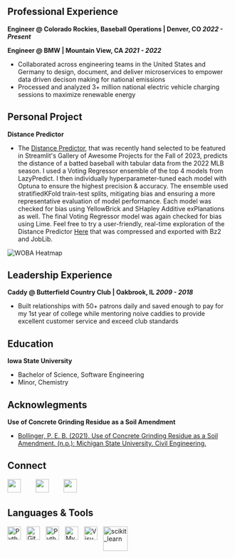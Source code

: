 ## Professional Experience
**Engineer @ Colorado Rockies, Baseball Operations \| Denver, CO _2022 - Present_**

**Engineer @ BMW \| Mountain View, CA _2021 - 2022_**
- Collaborated across engineering teams in the United States and Germany to design, document, and deliver microservices to empower data driven decison making for national emissions
- Processed and analyzed 3+ million national electric vehicle charging sessions to maximize renewable energy

## Personal Project
**Distance Predictor**
- The [Distance Predictor](https://github.com/dec1costello/Baseball/tree/main/Distance-Predictor), that was recently hand selected to be featured in Streamlit's Gallery of Awesome Projects for the Fall of 2023, predicts the distance of a batted baseball with tabular data from the 2022 MLB season. I used a Voting Regressor ensemble of the top 4 models from LazyPredict. I then individually hyperparameter-tuned each model with Optuna to ensure the highest precision & accuracy. The ensemble used stratifiedKFold train-test splits, mitigating bias and ensuring a more representative evaluation of model performance. Each model was checked for bias using YellowBrick and SHapley Additive exPlanations as well. The final Voting Regressor model was again checked for bias using Lime. Feel free to try a user-friendly, real-time exploration of the Distance Predictor [Here](https://light-weight-distance-predictor.streamlit.app/) that was compressed and exported with Bz2 and JobLib.

<img src="https://github.com/dec1costello/dec1costello.github.io/assets/79241861/4e80b725-9aaf-43f0-b37f-3550bad56ecb" alt="WOBA Heatmap" />

## Leadership Experience
**Caddy @ Butterfield Country Club \| Oakbrook, IL _2009 - 2018_**
- Built relationships with 50+ patrons daily and saved enough to pay for my 1st year of college while mentoring noive caddies to provide excellent customer service and exceed club standards

## Education		        		
**Iowa State University**
- Bachelor of Science, Software Engineering
- Minor, Chemistry

## Acknowlegments
**Use of Concrete Grinding Residue as a Soil Amendment**
- [Bollinger, P. E. B. (2021). Use of Concrete Grinding Residue as a Soil Amendment. (n.p.): Michigan State University. Civil Engineering.](https://intrans.iastate.edu/app/uploads/2023/03/concrete_grinding_residue_use_as_soil_amendment_w_cvr.pdf)

## Connect
<a href="https://twitter.com/dec1costello"><img align="left" src="https://www.vectorlogo.zone/logos/twitter/twitter-icon.svg" width="30px" style="padding-right:30px;"/></a>
<a href="https://www.linkedin.com/in/declan-costello-7423aa137/"><img align="left" src="https://www.vectorlogo.zone/logos/linkedin/linkedin-icon.svg" width="30px" style="padding-right:30px;"/></a>
<a href="https://www.kaggle.com/dec1costello"><img align="left" src = "https://www.vectorlogo.zone/logos/kaggle/kaggle-icon.svg" height="30px" style="padding-right:30px;"/></a>

<br />
<br />

## Languages & Tools

<img align="left" alt="Python" width="30px" style="padding-right:10px;" src="https://cdn.jsdelivr.net/gh/devicons/devicon/icons/python/python-plain.svg" />
<img align="left" alt="Git" width="30px" src="https://www.vectorlogo.zone/logos/amazon_aws/amazon_aws-icon.svg" style="padding-right:10px;"/>
<img align="left" alt="Python" width="30px" style="padding-right:10px;" src="https://www.vectorlogo.zone/logos/google_cloud/google_cloud-icon.svg" />
<img align="left" alt="MySQL" width="30px" src="https://cdn.jsdelivr.net/gh/devicons/devicon/icons/mysql/mysql-original.svg" style="padding-right:10px;" />
<img align="left" alt="Visual Studio Code" width="30px" src="https://cdn.jsdelivr.net/gh/devicons/devicon/icons/vscode/vscode-original.svg" style="padding-right:10px;"/>
<img align="left" alt="scikit_learn" width="55px" style="padding-right:10px;" src="https://upload.wikimedia.org/wikipedia/commons/0/05/Scikit_learn_logo_small.svg" />

<br />
<br />
